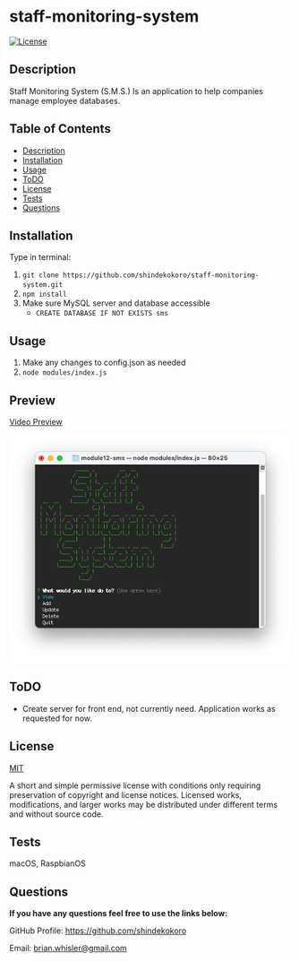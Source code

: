# staff-monitoring-system
[![License](https://img.shields.io/github/license/shindekokoro/staff-monitoring-system)](http://choosealicense.com/licenses/mit/)

## Description
Staff Monitoring System (S.M.S.) Is an application to help companies manage employee databases.

## Table of Contents
- [Description](#description)
- [Installation](#installation)
- [Usage](#usage)
- [ToDO](#todo)
- [License](#license)
- [Tests](#tests)
- [Questions](#questions)

## Installation
Type in terminal:
1. `git clone https://github.com/shindekokoro/staff-monitoring-system.git`
2. `npm install`
3. Make sure MySQL server and database accessible
   - `CREATE DATABASE IF NOT EXISTS sms`

## Usage
1. Make any changes to config.json as needed
2. `node modules/index.js`

## Preview
[Video Preview](https://youtu.be/dwEbc95vsWE)

![preview](./preview.png)

## ToDO
- Create server for front end, not currently need. Application works as requested for now.

## License
[MIT](http://choosealicense.com/licenses/mit/)

A short and simple permissive license with conditions only requiring preservation of copyright and license notices. Licensed works, modifications, and larger works may be distributed under different terms and without source code.

## Tests
macOS, RaspbianOS

## Questions
**If you have any questions feel free to use the links below:**

GitHub Profile: https://github.com/shindekokoro

Email: brian.whisler@gmail.com
